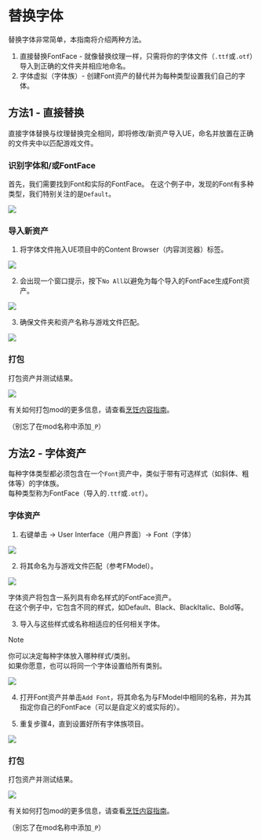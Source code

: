 # 替换字体
替换字体非常简单，本指南将介绍两种方法。

1. 直接替换FontFace - 就像替换纹理一样，只需将你的字体文件（`.ttf`或`.otf`）导入到正确的文件夹并相应地命名。
2. 字体虚拟（字体族）- 创建Font资产的替代并为每种类型设置我们自己的字体。

## 方法1 - 直接替换
直接字体替换与纹理替换完全相同，即将修改/新资产导入UE，命名并放置在正确的文件夹中以匹配游戏文件。

### 识别字体和/或FontFace
首先，我们需要找到Font和实际的FontFace。
在这个例子中，发现的Font有多种类型，我们特别关注的是`Default`。

![](/Media/FontReplace/1.png)

### 导入新资产
1. 将字体文件拖入UE项目中的Content Browser（内容浏览器）标签。

![](/Media/FontReplace/2.png)

2. 会出现一个窗口提示，按下`No All`以避免为每个导入的FontFace生成Font资产。

![](/Media/FontReplace/3.png)

3. 确保文件夹和资产名称与游戏文件匹配。

![](/Media/FontReplace/4.png)

### 打包
打包资产并测试结果。

![](/Media/FontReplace/5.png)

有关如何打包mod的更多信息，请查看[烹饪内容指南](/IntermediateModding/CookingContent.md)。<br>

（别忘了在mod名称中添加`_P`）

## 方法2 - 字体资产
每种字体类型都必须包含在一个`Font`资产中，类似于带有可选样式（如斜体、粗体等）的字体族。<br>每种类型称为FontFace（导入的`.ttf`或`.otf`）。

### 字体资产
1. 右键单击 -> User Interface（用户界面）-> Font（字体）

![](/Media/FontReplace/6.png)

2. 将其命名为与游戏文件匹配（参考FModel）。

![](/Media/FontReplace/7.png)

字体资产将包含一系列具有命名样式的FontFace资产。<br>
在这个例子中，它包含不同的样式，如Default、Black、BlackItalic、Bold等。

3. 导入与这些样式或名称相适应的任何相关字体。

> [!NOTE]  
> 你可以决定每种字体放入哪种样式/类别。<br>
> 如果你愿意，也可以将同一个字体设置给所有类别。

![](/Media/FontReplace/8.png)

4. 打开Font资产并单击`Add Font`，将其命名为与FModel中相同的名称，并为其指定你自己的FontFace（可以是自定义的或实际的）。

5. 重复步骤4，直到设置好所有字体族项目。

![](/Media/FontReplace/9.png)

### 打包
打包资产并测试结果。

![](/Media/FontReplace/10.png)

有关如何打包mod的更多信息，请查看[烹饪内容指南](./CookingContent.md)。<br>

（别忘了在mod名称中添加`_P`）